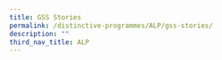 ```yaml
---
title: GSS Stories
permalink: /distinctive-programmes/ALP/gss-stories/
description: ""
third_nav_title: ALP
---
```

